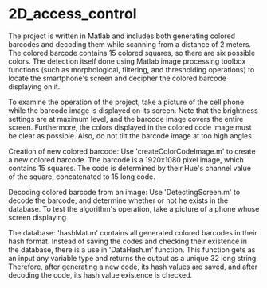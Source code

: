 # 2D_access_control
The project is written in Matlab and includes both generating colored barcodes and decoding them while scanning from a distance of 2 meters.
The colored barcode contains 15 colored squares, so there are six possible colors. The detection itself done using Matlab image processing toolbox functions (such as morphological, filtering, and thresholding operations) to locate the smartphone's screen and decipher the colored barcode displaying on it.

To examine the operation of the project, take a picture of the cell phone while the barcode image is displayed on its screen. 
Note that the brightness settings are at maximum level, and the barcode image covers the entire screen. Furthermore, the colors displayed in the colored code image must be clear as possible. Also, do not tilt the barcode image at too high angles.

Creation of new colored barcode: 
Use 'createColorCodeImage.m' to create a new colored barcode. The barcode is a 1920x1080 pixel image, which contains 15 squares. The code is determined by their Hue's channel value of the square, concatenated to 15 long code. 

Decoding colored barcode from an image: 
Use 'DetectingScreen.m' to decode the barcode, and determine whether or not he exists in the database. 
To test the algorithm's operation, take a picture of a phone whose screen displaying

The database: 
'hashMat.m' contains all generated colored barcodes in their hash format. Instead of saving the codes and checking their existence in the database, there is a use in 'DataHash.m' function. This function gets as an input any variable type and returns the output as a unique 32 long string. Therefore, after generating a new code, its hash values are saved, and after decoding the code, its hash value existence is checked.  

